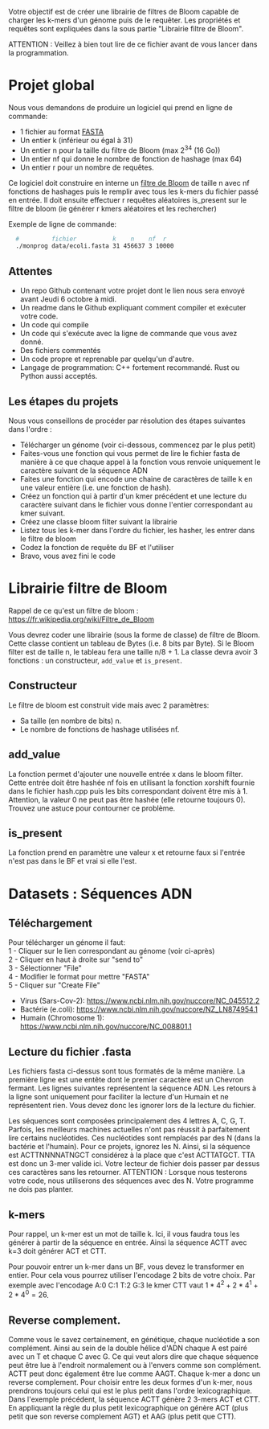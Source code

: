 Votre objectif est de créer une librairie de filtres de Bloom capable de charger les k-mers d'un génome puis de le requêter. Les propriétés et requêtes sont expliquées dans la sous partie "Librairie filtre de Bloom".

ATTENTION : Veillez à bien tout lire de ce fichier avant de vous lancer dans la programmation.


# Projet global

Nous vous demandons de produire un logiciel qui prend en ligne de commande:
- 1 fichier au format [FASTA](https://fr.wikipedia.org/wiki/FASTA_(format_de_fichier))
- Un entier k (inférieur ou égal à 31)
- Un entier n pour la taille du filtre de Bloom (max $2^34$ (16 Go))
- Un entier nf qui donne le nombre de fonction de hashage (max 64)
- Un entier r pour un nombre de requêtes.

Ce logiciel doit construire en interne un [filtre de Bloom](https://fr.wikipedia.org/wiki/Filtre_de_Bloom) de taille n avec nf fonctions de hashages puis le remplir avec tous les k-mers du fichier passé en entrée.
Il doit ensuite effectuer r requêtes aléatoires is_present sur le filtre de bloom (ie générer r kmers aléatoires et les rechercher)

Exemple de ligne de commande:

```bash
  #         fichier          k    n    nf  r
  ./monprog data/ecoli.fasta 31 456637 3 10000
```

## Attentes

- Un repo Github contenant votre projet dont le lien nous sera envoyé avant Jeudi 6 octobre à midi.
- Un readme dans le Github expliquant comment compiler et exécuter votre code.
- Un code qui compile
- Un code qui s'exécute avec la ligne de commande que vous avez donné.
- Des fichiers commentés
- Un code propre et reprenable par quelqu'un d'autre.
- Langage de programmation: C++ fortement recommandé. Rust ou Python aussi acceptés.


## Les étapes du projets

Nous vous conseillons de procéder par résolution des étapes suivantes dans l'ordre :  
- Télécharger un génome (voir ci-dessous, commencez par le plus petit)  
- Faites-vous une fonction qui vous permet de lire le fichier fasta de manière à ce que chaque appel à la fonction vous renvoie uniquement le caractère suivant de la séquence ADN  
- Faites une fonction qui encode une chaine de caractères de taille k en une valeur entière (i.e. une fonction de hash).
- Créez un fonction qui à partir d'un kmer précédent et une lecture du caractère suivant dans le fichier vous donne l'entier correspondant au kmer suivant.  
- Créez une classe bloom filter suivant la librairie
- Listez tous les k-mer dans l'ordre du fichier, les hasher, les entrer dans le filtre de bloom
- Codez la fonction de requête du BF et l'utiliser
- Bravo, vous avez fini le code


# Librairie filtre de Bloom

Rappel de ce qu'est un filtre de bloom : https://fr.wikipedia.org/wiki/Filtre_de_Bloom  

Vous devrez coder une librairie (sous la forme de classe) de filtre de Bloom.
Cette classe contient un tableau de Bytes (i.e. 8 bits par Byte).
Si le Bloom filter est de taille n, le tableau fera une taille n/8 + 1.
La classe devra avoir 3 fonctions : un constructeur, `add_value` et `is_present`.

## Constructeur

Le filtre de bloom est construit vide mais avec 2 paramètres:  
- Sa taille (en nombre de bits) n.
- Le nombre de fonctions de hashage utilisées nf.

## add_value

La fonction permet d'ajouter une nouvelle entrée x dans le bloom filter.
Cette entrée doit être hashée nf fois en utilisant la fonction xorshift fournie dans le fichier hash.cpp puis les bits correspondant doivent être mis à 1.
Attention, la valeur 0 ne peut pas être hashée (elle retourne toujours 0).
Trouvez une astuce pour contourner ce problème.

## is_present

La fonction prend en paramètre une valeur x et retourne faux si l'entrée n'est pas dans le BF et vrai si elle l'est.


# Datasets : Séquences ADN

## Téléchargement

Pour télécharger un génome il faut:  
1 - Cliquer sur le lien correspondant au génome (voir ci-après)  
2 - Cliquer en haut à droite sur "send to"  
3 - Sélectionner "File"  
4 - Modifier le format pour mettre "FASTA"  
5 - Cliquer sur "Create File"  

- Virus (Sars-Cov-2): https://www.ncbi.nlm.nih.gov/nuccore/NC_045512.2  
- Bactérie (e.coli): https://www.ncbi.nlm.nih.gov/nuccore/NZ_LN874954.1  
- Humain (Chromosome 1): https://www.ncbi.nlm.nih.gov/nuccore/NC_008801.1

## Lecture du fichier .fasta

Les fichiers fasta ci-dessus sont tous formatés de la même manière.
La première ligne est une entête dont le premier caractère est un Chevron fermant.
Les lignes suivantes représentent la séquence ADN.
Les retours à la ligne sont uniquement pour faciliter la lecture d'un Humain et ne représentent rien.
Vous devez donc les ignorer lors de la lecture du fichier.  

Les séquences sont composées principalement des 4 lettres A, C, G, T.
Parfois, les meilleurs machines actuelles n'ont pas réussit à parfaitement lire certains nucléotides.
Ces nucléotides sont remplacés par des N (dans la bactérie et l'humain).
Pour ce projets, ignorez les N.
Ainsi, si la séquence est ACTTNNNNATNGCT considérez à la place que c'est ACTTATGCT.
TTA est donc un 3-mer valide ici.
Votre lecteur de fichier dois passer par dessus ces caractères sans les retourner.
ATTENTION : Lorsque nous testerons votre code, nous utiliserons des séquences avec des N. Votre programme ne dois pas planter.



## k-mers

Pour rappel, un k-mer est un mot de taille k.
Ici, il vous faudra tous les générer à partir de la séquence en entrée.
Ainsi la séquence ACTT avec k=3 doit générer ACT et CTT.
  
Pour pouvoir entrer un k-mer dans un BF, vous devez le transformer en entier.
Pour cela vous pourrez utiliser l'encodage 2 bits de votre choix.
Par exemple avec l'encodage A:0 C:1 T:2 G:3 le kmer CTT vaut $1 * 4^2 + 2 * 4^1 + 2 * 4^0 = 26$.


## Reverse complement.

Comme vous le savez certainement, en génétique, chaque nucléotide a son complément.
Ainsi au sein de la double hélice d'ADN chaque A est pairé avec un T et chaque C avec G.
Ce qui veut alors dire que chaque séquence peut être lue à l'endroit normalement ou à l'envers comme son complément.
ACTT peut donc également être lue comme AAGT.
Chaque k-mer a donc un reverse complement.
Pour choisir entre les deux formes d'un k-mer, nous prendrons toujours celui qui est le plus petit dans l'ordre lexicographique.
Dans l'exemple précédent, la séquence ACTT génère 2 3-mers ACT et CTT.
En appliquant la règle du plus petit lexicographique on génère ACT (plus petit que  son reverse complement AGT) et AAG (plus petit que CTT).
